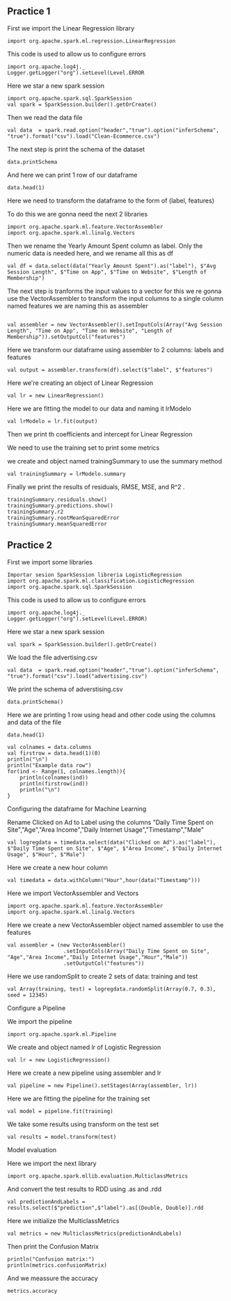 ## Practice 1

First we import the Linear Regression library

```
import org.apache.spark.ml.regression.LinearRegression
```

This code is used to allow us to configure errors
```
import org.apache.log4j._
Logger.getLogger("org").setLevel(Level.ERROR
```

Here we star a new spark session
```
import org.apache.spark.sql.SparkSession
val spark = SparkSession.builder().getOrCreate()
```

Then we read the data file
```
val data  = spark.read.option("header","true").option("inferSchema", "true").format("csv").load("Clean-Ecommerce.csv")
```

The next step is print the schema of the dataset
```
data.printSchema
```

And here we can print 1 row of our dataframe
```
data.head(1)
```

Here we need to transform the dataframe to the form of (label, features)

To do this we are gonna need the next 2 libraries

```
import org.apache.spark.ml.feature.VectorAssembler
import org.apache.spark.ml.linalg.Vectors
```

Then we rename the Yearly Amount Spent column as label.
Only the numeric data is needed here, and we rename all this as df

```
val df = data.select(data("Yearly Amount Spent").as("label"), $"Avg Session Length", $"Time on App", $"Time on Website", $"Length of Membership")
```

The next step is tranforms the input values to a vector for this we re gonna use 
the VectorAssembler to transform the input columns to a single column named features
we are naming this as assembler

```

val assembler = new VectorAssembler().setInputCols(Array("Avg Session Length", "Time on App", "Time on Website", "Length of Membership")).setOutputCol("features")
```

Here we transform our dataframe using assembler to 2 columns: labels and features
```
val output = assembler.transform(df).select($"label", $"features")
```


Here we're creating an object of Linear Regression
```
val lr = new LinearRegression()
```

Here we are fitting the model to our data and naming it lrModelo
```
val lrModelo = lr.fit(output)
```


Then we print th coefficients and intercept for Linear Regression


We need to use the training set to print some metrics

we create and object named trainingSummary to use the summary method

```
val trainingSummary = lrModelo.summary
```

Finally we print the results of residuals, RMSE, MSE, and R^2 .
```
trainingSummary.residuals.show()
trainingSummary.predictions.show()
trainingSummary.r2
trainingSummary.rootMeanSquaredError
trainingSummary.meanSquaredError
```


## Practice 2

First we import some libraries
```
Importar sesion SparkSession libreria LogisticRegression
import org.apache.spark.ml.classification.LogisticRegression
import org.apache.spark.sql.SparkSession
```

This code is used to allow us to configure errors
```
import org.apache.log4j._
Logger.getLogger("org").setLevel(Level.ERROR)
```

Here we star a new spark session
```
val spark = SparkSession.builder().getOrCreate()
```

We load the file advertising.csv
```
val data  = spark.read.option("header","true").option("inferSchema", "true").format("csv").load("advertising.csv")
```

We print the schema of adverstising.csv
```
data.printSchema()
```


Here we are printing 1 row using head and other code using the columns and data of the file
```
data.head(1)

val colnames = data.columns
val firstrow = data.head(1)(0)
println("\n")
println("Example data row")
for(ind <- Range(1, colnames.length)){
    println(colnames(ind))
    println(firstrow(ind))
    println("\n")
}
```

Configuring the dataframe for Machine Learning


Rename Clicked on Ad to Label using the columns "Daily Time Spent on Site","Age","Area Income","Daily Internet Usage","Timestamp","Male"
```
val logregdata = timedata.select(data("Clicked on Ad").as("label"), $"Daily Time Spent on Site", $"Age", $"Area Income", $"Daily Internet Usage", $"Hour", $"Male")
```


Here we create a new hour column
```
val timedata = data.withColumn("Hour",hour(data("Timestamp")))
```


Here we import VectorAssembler and Vectors
```
import org.apache.spark.ml.feature.VectorAssembler
import org.apache.spark.ml.linalg.Vectors
```

Here we create a new VectorAssembler object named assembler to use the features
```
val assembler = (new VectorAssembler()
                  .setInputCols(Array("Daily Time Spent on Site", "Age","Area Income","Daily Internet Usage","Hour","Male"))
                  .setOutputCol("features"))
```



Here we use randomSplit to create 2 sets of data: training and test
```
val Array(training, test) = logregdata.randomSplit(Array(0.7, 0.3), seed = 12345)
```


Configure a Pipeline 


We import the pipeline
```
import org.apache.spark.ml.Pipeline
```

We create and object named lr of Logistic Regression
```
val lr = new LogisticRegression()
```

Here we create a new pipeline using assembler and lr
```
val pipeline = new Pipeline().setStages(Array(assembler, lr))
```

Here we are fitting the pipeline for the training set
```
val model = pipeline.fit(training)
```

We take some results using transform on the test set
```
val results = model.transform(test)
```

Model evaluation 


Here we import the next library
```
import org.apache.spark.mllib.evaluation.MulticlassMetrics
```

And convert the test results to RDD using .as and .rdd
```
val predictionAndLabels = results.select($"prediction",$"label").as[(Double, Double)].rdd
```


Here we initialize the MulticlassMetrics
```
val metrics = new MulticlassMetrics(predictionAndLabels)
```

Then print the Confusion Matrix
```
println("Confusion matrix:")
println(metrics.confusionMatrix)
```
And we meassure the accuracy
```
metrics.accuracy
```
